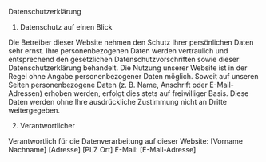 Datenschutzerklärung
1. Datenschutz auf einen Blick

Die Betreiber dieser Website nehmen den Schutz Ihrer persönlichen Daten sehr ernst.
Ihre personenbezogenen Daten werden vertraulich und entsprechend den gesetzlichen 
Datenschutzvorschriften sowie dieser Datenschutzerklärung behandelt.
Die Nutzung unserer Website ist in der Regel ohne Angabe personenbezogener Daten möglich. 
Soweit auf unseren Seiten personenbezogene Daten (z. B. Name, Anschrift oder E-Mail-Adressen) erhoben werden, 
erfolgt dies stets auf freiwilliger Basis. Diese Daten werden ohne Ihre ausdrückliche Zustimmung nicht an Dritte weitergegeben.

2. Verantwortlicher

Verantwortlich für die Datenverarbeitung auf dieser Website:
[Vorname Nachname]
[Adresse]
[PLZ Ort]
E-Mail: [E-Mail-Adresse]


